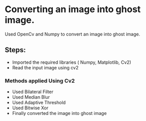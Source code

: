 # Converting an image into ghost image.

Used OpenCv and Numpy to convert an image into ghost image.

## Steps:
* Imported the required libraries ( Numpy, Matplotlib, Cv2)
* Read the input image using cv2

### Methods applied Using Cv2
* Used Bilateral Filter
* Used Median Blur
* Used Adaptive Threshold
* Used Bitwise Xor
* Finally converted the image into ghost image
